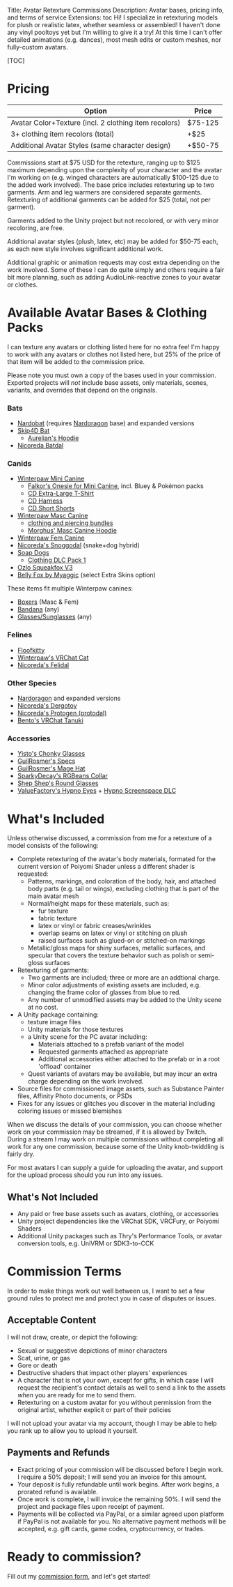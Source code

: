 Title: Avatar Retexture Commissions
Description: Avatar bases, pricing info, and terms of service
Extensions: toc
Hi! I specialize in retexturing models for plush or realistic latex, whether seamless or assembled! I haven't done any vinyl pooltoys yet but I'm willing to give it a try! At this time I can't offer detailed animations (e.g. dances), most mesh edits or custom meshes, nor fully-custom avatars.

[TOC]

# Pricing

| Option                                                | Price   |
| ----------------------------------------------------- | ------- |
| Avatar Color+Texture (incl. 2 clothing item recolors) | $75-125 |
| 3+ clothing item recolors (total)                     | +$25    |
| Additional Avatar Styles (same character design)      | +$50-75 |

Commissions start at $75 USD for the retexture, ranging up to $125 maximum depending upon the complexity of your character and the avatar I'm working on (e.g. winged characters are automatically $100-125 due to the added work involved). The base price includes retexturing up to two garments. Arm and leg warmers are considered separate garments. Retexturing of additional garments can be added for $25 (total, not per garment).

Garments added to the Unity project but not recolored, or with very minor recoloring, are free.

Additional avatar styles (plush, latex, etc) may be added for $50-75 each, as each new style involves significant additional work.

Additional graphic or animation requests may cost extra depending on the work involved. Some of these I can do quite simply and others require a fair bit more planning, such as adding AudioLink-reactive zones to your avatar or clothes.

# Available Avatar Bases & Clothing Packs

I can texture any avatars or clothing listed here for no extra fee! I'm happy to work with any avatars or clothes not listed here, but 25% of the price of that item will be added to the commission price.

Please note you must own a copy of the bases used in your commission. Exported projects will *not* include base assets, only materials, scenes, variants, and overrides that depend on the originals.

### Bats

- [Nardobat](https://morghus.gumroad.com/l/nardobat?layout=profile&recommended_by=library) (requires [Nardoragon](https://nardoiri.gumroad.com/l/Nardoragon) base) and expanded versions
- [Skip4D Bat](https://skip4d.gumroad.com/l/batbase)
    - [Aurelian's Hoodie](https://aurelianborealis.gumroad.com/l/BatHood)
- [Nicoreda Batdal](https://nicoreda.gumroad.com/l/batdal)
 
### Canids

- [Winterpaw Mini Canine](https://juliawinterpaw.gumroad.com/l/minicanine)
    - [Falkor's Onesie for Mini Canine](https://agneyhero.gumroad.com/l/minionesie), incl. Bluey & Pokémon packs
    - [CD Extra-Large T-Shirt](https://cypressdesigns.gumroad.com/l/WPXLTshirt)
    - [CD Harness](https://cypressdesigns.gumroad.com/l/MCHarness)
    - [CD Short Shorts](https://cypressdesigns.gumroad.com/l/WPShortShorts)
- [Winterpaw Masc Canine](https://juliawinterpaw.gumroad.com/l/canine)
    - [clothing and piercing bundles](https://juliawinterpaw.gumroad.com/l/canine)
    - [Morghus' Masc Canine Hoodie](https://morghus.gumroad.com/l/winterpawcaninehoodie)
- [Winterpaw Fem Canine](https://juliawinterpaw.gumroad.com/l/vrchatcanine)
- [Nicoreda's Snoggodal](https://nicoreda.gumroad.com/l/snoggodal) (snake+dog hybrid)
- [Soap Dogs](https://ironicsoap.gumroad.com/l/SoapDogs)
	- [Clothing DLC Pack 1](https://ironicsoap.gumroad.com/l/catclothes)
- [Ozlo Squeakfox V3](https://ozlofox.gumroad.com/l/squeakfox_v3)
- [Belly Fox by Myaggic](https://myaggic.gumroad.com/l/wyKfJ) (select Extra Skins option)


These items fit multiple Winterpaw canines:

- [Boxers](https://juliawinterpaw.gumroad.com/l/boxers) (Masc & Fem)
- [Bandana](https://juliawinterpaw.gumroad.com/l/vrchatbandana?layout=profile) (any)
- [Glasses/Sunglasses](https://juliawinterpaw.gumroad.com/l/glasses?layout=profile) (any)

### Felines

- [Floofkitty](https://unlikelyfloof.gumroad.com/l/FloofKitty)
- [Winterpaw's VRChat Cat](https://juliawinterpaw.gumroad.com/l/vrchatcat)
- [Nicoreda's Felidal](https://nicoreda.gumroad.com/l/felidal)

### Other Species

- [Nardoragon](https://nardoiri.gumroad.com/l/Nardoragon) and expanded versions
- [Nicoreda's Dergotoy](https://nicoreda.gumroad.com/l/dergotoy)
- [Nicoreda's Protogen (protodal)](https://nicoreda.gumroad.com/l/protodal)
- [Bento's VRChat Tanuki](https://bentobox.gumroad.com/l/TanukiVR)

### Accessories

- [Yisto's Chonky Glasses](https://yisto.gumroad.com/l/WXzhz)
- [GuilRosmer's Specs](https://guilrosmer.gumroad.com/l/XgBnN)
- [GuilRosmer's Mage Hat](https://guilrosmer.gumroad.com/l/vmfcdk)
- [SparkyDecay's RGBeans Collar](https://sparkydecay.gumroad.com/l/RGBeans)
- [Shep Shep's Round Glasses](https://shepshep.gumroad.com/l/rglass?layout=profile)
- [ValueFactory's Hypno Eyes](https://valuef.gumroad.com/l/hypno-eyes) + [Hypno Screenspace DLC](https://valuef.gumroad.com/l/hypno-screenspace)

<!-- - June's Inflatable Valve -->

# What's Included

Unless otherwise discussed, a commission from me for a retexture of a model consists of the following:

- Complete retexturing of the avatar's body materials, formated for the current version of Poiyomi Shader unless a different shader is requested:
    - Patterns, markings, and coloration of the body, hair, and attached body parts (e.g. tail or wings), excluding clothing that is part of the main avatar mesh
    - Normal/height maps for these materials, such as:
        - fur texture
        - fabric texture
        - latex or vinyl or fabric creases/wrinkles
        - overlap seams on latex or vinyl or stitching on plush
        - raised surfaces such as glued-on or stitched-on markings
    - Metallic/gloss maps for shiny surfaces, metallic surfaces, and specular that covers the texture behavior such as polish or semi-gloss surfaces
- Retexturing of garments:
    - Two garments are included; three or more are an addtional charge.
    - Minor color adjustments of existing assets are included, e.g. changing the frame color of glasses from blue to red.
    - Any number of unmodified assets may be added to the Unity scene at no cost.
- A Unity package containing:
    - texture image files
    - Unity materials for those textures
    - a Unity scene for the PC avatar including:
        - Materials attached to a prefab variant of the model
        - Requested garments attached as appropriate
        - Additional accessories either attached to the prefab or in a root 'offload' container
    - Quest variants of avatars may be available, but may incur an extra charge depending on the work involved.
- Source files for commissioned image assets, such as Substance Painter files, Affinity Photo documents, or PSDs
- Fixes for any issues or glitches you discover in the material including coloring issues or missed blemishes

When we discuss the details of your commission, you can choose whether work on your commission may be streamed, if it is allowed by Twitch. During a stream I may work on multiple commissions without completing all work for any one commission, because some of the Unity knob-twiddling is fairly dry.

For most avatars I can supply a guide for uploading the avatar, and support for the upload process should you run into any issues.

## What's Not Included

- Any paid or free base assets such as avatars, clothing, or accessories
- Unity project dependencies like the VRChat SDK, VRCFury, or Poiyomi Shaders
- Additional Unity packages such as Thry's Performance Tools, or avatar conversion tools, e.g. UniVRM or SDK3-to-CCK

# Commission Terms

In order to make things work out well between us, I want to set a few ground rules to protect me and protect you in case of disputes or issues.

## Acceptable Content

I will not draw, create, or depict the following:

- Sexual or suggestive depictions of minor characters
- Scat, urine, or gas
- Gore or death
- Destructive shaders that impact other players' experiences
- A character that is not your own, except for gifts, in which case I will request the recipient's contact details as well to send a link to the assets *when* you are ready for me to send them.
- Retexturing on a custom avatar for you without permission from the original artist, whether explicit or part of their policies

I will not upload your avatar via my account, though I may be able to help you rank up to allow you to upload it yourself.

## Payments and Refunds

- Exact pricing of your commission will be discussed before I begin work. I require a 50% deposit; I will send you an invoice for this amount.
- Your deposit is fully refundable until work begins. After work begins, a prorated refund is available.
- Once work is complete, I will invoice the remaining 50%. I will send the project and package files upon receipt of payment. 
- Payments will be collected via PayPal, or a similar agreed upon platform if PayPal is not available for you. No alternative payment methods will be accepted, e.g. gift cards, game codes, cryptocurrency, or trades.

# Ready to commission?

Fill out my [commission form](https://files.sqkyote.me/apps/forms/s/PRqzt9xeDJyJWsCF4D4ZTYZF), and let's get started!